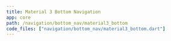 ```yaml
---
title: Material 3 Bottom Navigation
app: core
path: /navigation/bottom_nav/material3_bottom
code_files: ["navigation/bottom_nav/material3_bottom.dart"]
---
```

